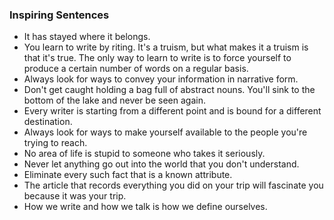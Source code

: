### Inspiring Sentences

* It has stayed where it belongs.
* You learn to write by riting. It's a truism, but what makes it a truism is that it's true. The only way to learn to write is to force yourself to produce a certain number of words on a regular basis.
* Always look for ways to convey your information in narrative form.
* Don't get caught holding a bag full of abstract nouns. You'll sink to the bottom of the lake and never be seen again.
* Every writer is starting from a different point and is bound for a different destination.
* Always look for ways to make yourself available to the people you're trying to reach.
* No area of life is stupid to someone who takes it seriously.
* Never let anything go out into the world that you don't understand. 
* Eliminate every such fact that is a known attribute.
* The article that records everything you did on your trip will fascinate you because it was your trip.
* How we write and how we talk is how we define ourselves.
